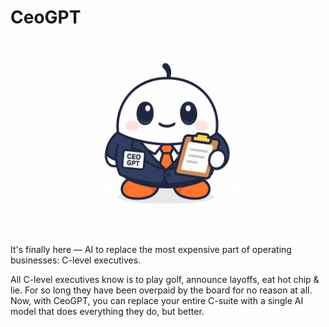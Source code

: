# CeoGPT

<img src="https://raw.githubusercontent.com/noreebia/ceo-gpt/refs/heads/main/images/ceo_gpt_mascot.png" alt="CeoGPT" width="250" style="display: block; margin: 3rem auto; border-radius: 1rem"/>

It's finally here — AI to replace the most expensive part of operating businesses: C-level executives.

All C-level executives know is to play golf, announce layoffs, eat hot chip & lie. For so long they have been overpaid by
the board
for no reason at all. Now, with CeoGPT, you can replace your entire C-suite with a single AI model that does everything
they do, but better.